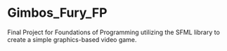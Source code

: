 # Gimbos_Fury_FP
 Final Project for Foundations of Programming utilizing the SFML library to create a simple graphics-based video game.
